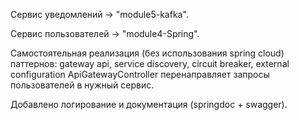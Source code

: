 Сервис уведомлений -> "module5-kafka".

Сервис пользователей -> "module4-Spring".

Самостоятельная реализация (без использования spring cloud) паттернов: gateway api, service discovery, circuit breaker, external configuration
ApiGatewayController перенаправляет запросы пользователей в нужный сервис.

Добавлено логирование и документация (springdoc + swagger).
